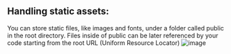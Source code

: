 ## Handling static assets:
You can store static files, like images and fonts, under a folder called public in the root directory. Files inside of public can be later referenced by your code starting from the root URL (Uniform Resource Locator)
![image](https://github.com/user-attachments/assets/1b118d62-62b5-4209-b866-03634730b81c)
